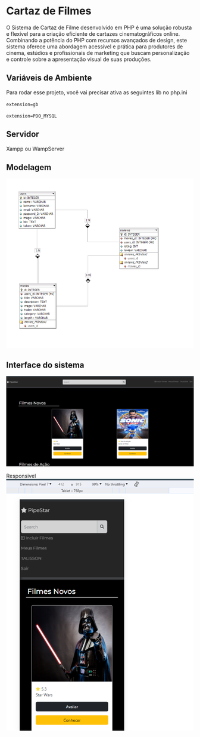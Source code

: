 # Cartaz de Filmes

O Sistema de Cartaz de Filme desenvolvido em PHP é uma solução robusta e flexível para a criação eficiente de cartazes cinematográficos online. Combinando a potência do PHP com recursos avançados de design, este sistema oferece uma abordagem acessível e prática para produtores de cinema, estúdios e profissionais de marketing que buscam personalização e controle sobre a apresentação visual de suas produções.


## Variáveis de Ambiente

Para rodar esse projeto, você vai precisar ativa as seguintes lib no php.ini

`extension=gb`

`extension=PDO_MYSQL`


## Servidor
Xampp ou WampServer



## Modelagem
![Logo](./MODELO%20BANCO%20DE%20DADOS.png)

## Interface do sistema


![Logo](./sistemaimg.png)

Responsivel
![Logo](./Isistemaresponsivel.png)


